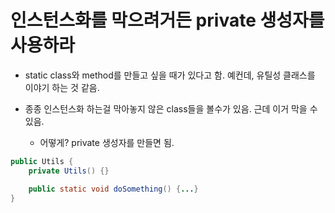 # 인스턴스화를 막으려거든 private 생성자를 사용하라

* static class와 method를 만들고 싶을 때가 있다고 함. 예컨데, 유틸성 클래스를 이야기 하는 것 같음.

* 종종 인스턴스화 하는걸 막아놓지 않은 class들을 볼수가 있음. 근데 이거 막을 수 있음.

    * 어떻게? private 생성자를 만들면 됨.

```java
public Utils {
    private Utils() {}

    public static void doSomething() {...}
}
```